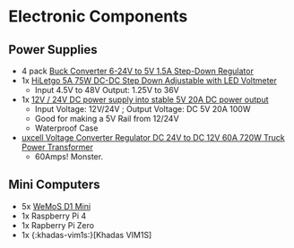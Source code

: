 # Electronic Components

## Power Supplies

- 4 pack [Buck Converter 6-24V to 5V 1.5A Step-Down Regulator](https://www.amazon.com/dp/B076P4C42B)
- 1x [HiLetgo 5A 75W DC-DC Step Down Adjustable with LED Voltmeter](https://www.amazon.com/dp/B00LTSC1YK)
    - Input 4.5V to 48V Output: 1.25V to 36V
- 1x [12V / 24V DC power supply into stable 5V 20A DC power output](https://www.amazon.com/dp/B089M5R3NJ)
    - Input Voltage: 12V/24V ; Output Voltage: DC 5V 20A 100W
    - Good for making a 5V Rail from 12/24V
    - Waterproof Case
- [uxcell Voltage Converter Regulator DC 24V to DC 12V 60A 720W Truck Power Transformer](https://www.amazon.com/dp/B01LZJ9MGF)
    - 60Amps! Monster.

## Mini Computers

- 5x [WeMoS D1 Mini](https://www.amazon.com/dp/B081PX9YFV)
- 1x Raspberry Pi 4
- 1x Rapberry Pi Zero
- 1x {:khadas-vim1s:}[Khadas VIM1S]


